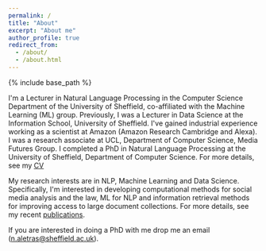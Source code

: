 ```yaml
---
permalink: /
title: "About"
excerpt: "About me"
author_profile: true
redirect_from: 
  - /about/
  - /about.html
---
```


{% include base_path %}

I'm a Lecturer in Natural Language Processing in the Computer Science Department of the University of Sheffield, co-affiliated with the Machine Learning (ML) group. Previously, I was a Lecturer in Data Science at the Information School, University of Sheffield. I've gained industrial experience working as a scientist at Amazon (Amazon Research Cambridge and Alexa). I was a research associate at UCL, Department of Computer Science, Media Futures Group. I completed a PhD in Natural Language Processing at the University of Sheffield, Department of Computer Science. For more details, see my [CV](http://naletras.github.io/files/nikos_cv.pdf)

My research interests are in NLP, Machine Learning and Data Science. Specifically, I'm interested in developing computational methods for social media analysis and the law, ML for NLP and information retrieval methods for improving access to large document collections. For more details, see my recent [publications](publications.md). 

If you are interested in doing a PhD with me drop me an email (n.aletras@sheffield.ac.uk).
